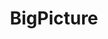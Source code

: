 ---
blog: https://blog.bigpicture.io/
codehost: https://github.com/bigpictureio
facebook: https://facebook.com/BigPictureIO
linkedin: https://linkedin.com/company/bigpictureio
logohandle: bigpictureio
sort: bigpicture
title: BigPicture
twitter: https://x.com/BigPictureIO
website: https://bigpicture.io/
---
